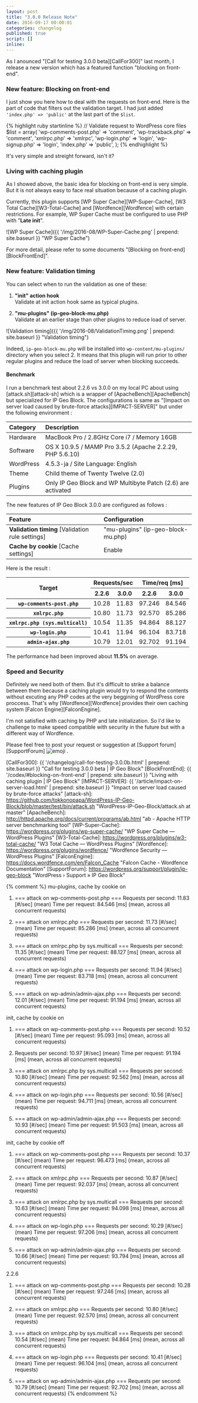 ```yaml
---
layout: post
title: "3.0.0 Release Note"
date: 2016-09-17 00:00:01
categories: changelog
published: true
script: []
inline:
---
```


As I anounced "[Call for testing 3.0.0 beta][CallFor300]" last month, I release
a new version which has a featured function "blocking on front-end".

<!--more-->

### New feature: Blocking on front-end ###

I just show you here how to deal with the requests on front-end. Here is the 
part of code that filters out the validation target. I had just added 
`'index.php' => 'public'` at the last part of the `$list`.

{% highlight ruby startinline %}
// Validate request to WordPress core files
$list = array(
    'wp-comments-post.php' => 'comment',
    'wp-trackback.php'     => 'comment',
    'xmlrpc.php'           => 'xmlrpc',
    'wp-login.php'         => 'login',
    'wp-signup.php'        => 'login',
    'index.php'            => 'public',
);
{% endhighlight %}

It's very simple and streight forward, isn't it?

### Living with caching plugin ###

As I showed above, the basic idea for blocking on front-end is very simple.
But it is not always easy to face real situation because of a caching plugin.

Currently, this plugin supports 
  [WP Super Cache][WP-Super-Cache],
  [W3 Total Cache][W3-Total-Cache] and
  [Wordfence][Wordfence]
with certain restrictions. For example, WP Super Cache must be configured to 
use PHP with "**Late init**".

![WP Super Cache]({{ '/img/2016-08/WP-Super-Cache.png' | prepend: site.baseurl }}
 "WP Super Cache")

For more detail, please refer to some documents "[Blocking on front-end]
[BlockFrontEnd]".

### New feature: Validation timing ###

You can select when to run the validation as one of these:

1. **"init" action hook**  
   Validate at init action hook same as typical plugins.

2. **"mu-plugins" (ip-geo-block-mu.php)**  
   Validate at an earlier stage than other plugins to reduce load of server.

![Validation timing]({{ '/img/2016-08/ValidationTiming.png' | prepend: site.baseurl }}
 "Validation timing")

Indeed, `ip-geo-block-mu.php` will be installed into `wp-content/mu-plugins/` 
directory when you select 2. It means that this plugin will run prior to other
regular plugins and reduce the load of server when blocking succeeds.

#### Benchmark ####

I run a benchmark test about 2.2.6 vs 3.0.0 on my local PC about using 
[attack.sh][attack-sh] which is a wrapper of [ApacheBench][ApacheBench] 
but specialized for IP Geo Block. The configurations is same as "[Impact on 
server load caused by brute-force attacks][IMPACT-SERVER]" but under the 
following environment :

| Category      | Description                                                  |
|:--------------|:-------------------------------------------------------------|
| Hardware      | MacBook Pro / 2.8GHz Core i7 / Memory 16GB                   |
| Software      | OS X 10.9.5 / MAMP Pro 3.5.2 (Apache 2.2.29, PHP 5.6.10)     |
| WordPress     | 4.5.3-ja / Site Language: English                            |
| Theme         | Child theme of Twenty Twelve (2.0)                           |
| Plugins       | Only IP Geo Block and WP Multibyte Patch (2.6) are activated |

The new features of IP Geo Block 3.0.0 are configured as follows : 

| Feature                                        | Configuration                    |
|:-----------------------------------------------|:---------------------------------|
|**Validation timing** [Validation rule settings]|"mu-plugins" (ip-geo-block-mu.php)|
|**Cache by cookie** [Cache settings]            |Enable                            |

Here is the result :

<div class="table-responsive">
	<table class="table">
		<thead>
			<tr>
				<th rowspan="2">Target</th>
				<th colspan="2">Requests/sec</th>
				<th colspan="2">Time/req [ms]</th>
			</tr>
			<tr>
				<th>2.2.6</th>
				<th>3.0.0</th>
				<th>2.2.6</th>
				<th>3.0.0</th>
			</tr>
		</thead>
		<tbody>
			<tr>
				<th><code>wp-comments-post.php</code></th>
				<td>10.28</td>
				<td>11.83</td>
				<td>97.246</td>
				<td>84.546</td>
			</tr>
			<tr>
				<th><code>xmlrpc.php</code></th>
				<td>10.80</td>
				<td>11.73</td>
				<td>92.570</td>
				<td>85.286</td>
			</tr>
			<tr>
				<th><code>xmlrpc.php (sys.multicall)</code></th>
				<td>10.54</td>
				<td>11.35</td>
				<td>94.864</td>
				<td>88.127</td>
			</tr>
			<tr>
				<th><code>wp-login.php</code></th>
				<td>10.41</td>
				<td>11.94</td>
				<td>96.104</td>
				<td>83.718</td>
			</tr>
			<tr>
				<th><code>admin-ajax.php</code></th>
				<td>10.79</td>
				<td>12.01</td>
				<td>92.702</td>
				<td>91.194</td>
			</tr>
		</tbody>
	</table>
</div>

The performance had been improved about **11.5%** on average.

### Speed and Security ###

Definitely we need both of them. But it's difficult to strike a balance 
between them because a caching plugin would try to respond the contents 
without excuting any PHP codes at the very beggining of WordPress core 
proccess. That's why [Wordfence][Wordfence] provides their own caching 
system [Falcon Engine][FalconEngine].

I'm not satisfied with caching by PHP and late initialization. So I'd like to 
challenge to make speed compatible with security in the future but with a 
different way of Wordfence.

Please feel free to post your request or suggestion at 
[Support forum][SupportForum] <span class="emoji">
![emoji](https://assets-cdn.github.com/images/icons/emoji/unicode/1f477.png)
</span>.

[IP-Geo-Block]:   https://wordpress.org/plugins/ip-geo-block/ "WordPress › IP Geo Block « WordPress Plugins"
[CallFor300]:     {{ '/changelog/call-for-testing-3.0.0b.html' | prepend: site.baseurl }} "Call for testing 3.0.0 beta | IP Geo Block"
[BlockFrontEnd]:  {{ '/codex/#blocking-on-front-end'           | prepend: site.baseurl }} "Living with caching plugin | IP Geo Block"
[IMPACT-SERVER]:  {{ '/article/impact-on-server-load.html'     | prepend: site.baseurl }} "Impact on server load caused by brute-force attacks"
[attack-sh]:      https://github.com/tokkonopapa/WordPress-IP-Geo-Block/blob/master/test/bin/attack.sh "WordPress-IP-Geo-Block/attack.sh at master"
[ApacheBench]:    http://httpd.apache.org/docs/current/programs/ab.html "ab - Apache HTTP server benchmarking tool"
[WP-Super-Cache]: https://wordpress.org/plugins/wp-super-cache/ "WP Super Cache &mdash; WordPress Plugins"
[W3-Total-Cache]: https://wordpress.org/plugins/w3-total-cache/ "W3 Total Cache &mdash; WordPress Plugins"
[Wordfence]:      https://wordpress.org/plugins/wordfence/ "Wordfence Security &mdash; WordPress Plugins"
[FalconEngine]:   https://docs.wordfence.com/en/Falcon_Cache "Falcon Cache - Wordfence Documentation"
[SupportForum]:   https://wordpress.org/support/plugin/ip-geo-block "WordPress &#8250; Support &raquo; IP Geo Block"

{% comment %}
mu-plugins, cache by cookie on
1. === attack on wp-comments-post.php ===
Requests per second:    11.83 [#/sec] (mean)
Time per request:       84.546 [ms] (mean, across all concurrent requests)

2. === attack on xmlrpc.php ===
Requests per second:    11.73 [#/sec] (mean)
Time per request:       85.286 [ms] (mean, across all concurrent requests)

3. === attack on xmlrpc.php by sys.multicall ===
Requests per second:    11.35 [#/sec] (mean)
Time per request:       88.127 [ms] (mean, across all concurrent requests)

4. === attack on wp-login.php ===
Requests per second:    11.94 [#/sec] (mean)
Time per request:       83.718 [ms] (mean, across all concurrent requests)

5. === attack on wp-admin/admin-ajax.php ===
Requests per second:    12.01 [#/sec] (mean)
Time per request:       91.194 [ms] (mean, across all concurrent requests)

init, cache by cookie on
1. === attack on wp-comments-post.php ===
Requests per second:    10.52 [#/sec] (mean)
Time per request:       95.093 [ms] (mean, across all concurrent requests)

2. Requests per second:    10.97 [#/sec] (mean)
Time per request:       91.194 [ms] (mean, across all concurrent requests)

3. === attack on xmlrpc.php by sys.multicall ===
Requests per second:    10.80 [#/sec] (mean)
Time per request:       92.562 [ms] (mean, across all concurrent requests)

4. === attack on wp-login.php ===
Requests per second:    10.56 [#/sec] (mean)
Time per request:       94.711 [ms] (mean, across all concurrent requests)

5. === attack on wp-admin/admin-ajax.php ===
Requests per second:    10.93 [#/sec] (mean)
Time per request:       91.503 [ms] (mean, across all concurrent requests)

init, cache by cookie off
1. === attack on wp-comments-post.php ===
Requests per second:    10.37 [#/sec] (mean)
Time per request:       96.473 [ms] (mean, across all concurrent requests)

2. === attack on xmlrpc.php ===
Requests per second:    10.87 [#/sec] (mean)
Time per request:       92.037 [ms] (mean, across all concurrent requests)

3. === attack on xmlrpc.php by sys.multicall ===
Requests per second:    10.63 [#/sec] (mean)
Time per request:       94.098 [ms] (mean, across all concurrent requests)

4. === attack on wp-login.php ===
Requests per second:    10.29 [#/sec] (mean)
Time per request:       97.206 [ms] (mean, across all concurrent requests)

5. === attack on wp-admin/admin-ajax.php ===
Requests per second:    10.66 [#/sec] (mean)
Time per request:       93.794 [ms] (mean, across all concurrent requests)

2.2.6
1. === attack on wp-comments-post.php ===
Requests per second:    10.28 [#/sec] (mean)
Time per request:       97.246 [ms] (mean, across all concurrent requests)

2. === attack on xmlrpc.php ===
Requests per second:    10.80 [#/sec] (mean)
Time per request:       92.570 [ms] (mean, across all concurrent requests)

3. === attack on xmlrpc.php by sys.multicall ===
Requests per second:    10.54 [#/sec] (mean)
Time per request:       94.864 [ms] (mean, across all concurrent requests)

4. === attack on wp-login.php ===
Requests per second:    10.41 [#/sec] (mean)
Time per request:       96.104 [ms] (mean, across all concurrent requests)

5. === attack on wp-admin/admin-ajax.php ===
Requests per second:    10.79 [#/sec] (mean)
Time per request:       92.702 [ms] (mean, across all concurrent requests)
{% endcomment %}
